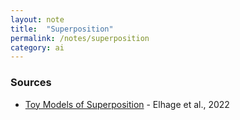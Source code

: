 ```yaml
---
layout: note
title:  "Superposition"
permalink: /notes/superposition
category: ai
---
```


### Sources

- [Toy Models of Superposition](https://transformer-circuits.pub/2022/toy_model/index.html) - Elhage et al., 2022
